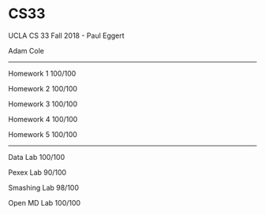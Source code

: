 # CS33
UCLA CS 33 Fall 2018 - Paul Eggert

Adam Cole

------------------------------------

Homework 1    100/100


Homework 2    100/100

Homework 3    100/100

Homework 4    100/100

Homework 5    100/100

------------------------------------

Data Lab      100/100

Pexex Lab      90/100

Smashing Lab   98/100

Open MD Lab   100/100
